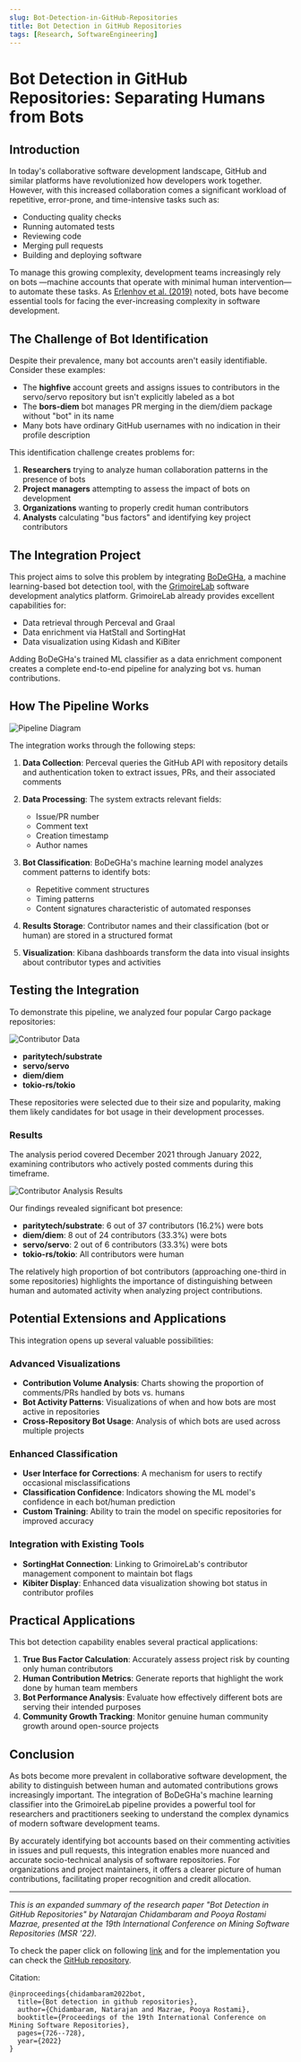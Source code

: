 ```yaml
---
slug: Bot-Detection-in-GitHub-Repositories
title: Bot Detection in GitHub Repositories
tags: [Research, SoftwareEngineering]
---
```


# Bot Detection in GitHub Repositories: Separating Humans from Bots

## Introduction

In today's collaborative software development landscape, GitHub and similar platforms have revolutionized how developers work together. 
However, with this increased collaboration comes a significant workload of repetitive, error-prone, and time-intensive tasks such as:

- Conducting quality checks
- Running automated tests
- Reviewing code
- Merging pull requests
- Building and deploying software

To manage this growing complexity, development teams increasingly rely on bots —machine accounts that operate with minimal human intervention— to automate these tasks. 
As [Erlenhov et al. (2019)](https://ieeexplore.ieee.org/abstract/document/8823643) noted, bots have become essential tools for facing the ever-increasing complexity in software development.

<!-- truncate -->

## The Challenge of Bot Identification

Despite their prevalence, many bot accounts aren't easily identifiable. Consider these examples:

- The **highfive** account greets and assigns issues to contributors in the servo/servo repository but isn't explicitly labeled as a bot
- The **bors-diem** bot manages PR merging in the diem/diem package without "bot" in its name
- Many bots have ordinary GitHub usernames with no indication in their profile description

This identification challenge creates problems for:

1. **Researchers** trying to analyze human collaboration patterns in the presence of bots
2. **Project managers** attempting to assess the impact of bots on development
3. **Organizations** wanting to properly credit human contributors
4. **Analysts** calculating "bus factors" and identifying key project contributors

## The Integration Project

This project aims to solve this problem by integrating [BoDeGHa](https://www.sciencedirect.com/science/article/abs/pii/S016412122100008X), 
a machine learning-based bot detection tool, with the [GrimoireLab](https://chaoss.github.io/grimoirelab/) software development analytics platform. 
GrimoireLab already provides excellent capabilities for:

- Data retrieval through Perceval and Graal
- Data enrichment via HatStall and SortingHat
- Data visualization using Kidash and KiBiter

Adding BoDeGHa's trained ML classifier as a data enrichment component creates a complete end-to-end pipeline for analyzing bot vs. human contributions.

## How The Pipeline Works

![Pipeline Diagram](../static/blog_posts/bot_detection_in_GitHub_repositories/Pipeline.jpg)

The integration works through the following steps:

1. **Data Collection**: Perceval queries the GitHub API with repository details and authentication token to extract issues, PRs, and their associated comments

2. **Data Processing**: The system extracts relevant fields:
    - Issue/PR number
    - Comment text
    - Creation timestamp
    - Author names

3. **Bot Classification**: BoDeGHa's machine learning model analyzes comment patterns to identify bots:
    - Repetitive comment structures
    - Timing patterns
    - Content signatures characteristic of automated responses

4. **Results Storage**: Contributor names and their classification (bot or human) are stored in a structured format

5. **Visualization**: Kibana dashboards transform the data into visual insights about contributor types and activities

## Testing the Integration

To demonstrate this pipeline, we analyzed four popular Cargo package repositories:

![Contributor Data](../static/blog_posts/bot_detection_in_GitHub_repositories/Contributor_Data.jpg)

- **paritytech/substrate**
- **servo/servo**
- **diem/diem**
- **tokio-rs/tokio**

These repositories were selected due to their size and popularity, making them likely candidates for bot usage in their development processes.

### Results

The analysis period covered December 2021 through January 2022, examining contributors who actively posted comments during this timeframe.

![Contributor Analysis Results](../static/blog_posts/bot_detection_in_GitHub_repositories/Contributor_Analysis_Results.jpg)

Our findings revealed significant bot presence:
- **paritytech/substrate**: 6 out of 37 contributors (16.2%) were bots
- **diem/diem**: 8 out of 24 contributors (33.3%) were bots
- **servo/servo**: 2 out of 6 contributors (33.3%) were bots
- **tokio-rs/tokio**: All contributors were human

The relatively high proportion of bot contributors (approaching one-third in some repositories) highlights the importance of distinguishing between human and automated activity when analyzing project contributions.

## Potential Extensions and Applications

This integration opens up several valuable possibilities:

### Advanced Visualizations

- **Contribution Volume Analysis**: Charts showing the proportion of comments/PRs handled by bots vs. humans
- **Bot Activity Patterns**: Visualizations of when and how bots are most active in repositories
- **Cross-Repository Bot Usage**: Analysis of which bots are used across multiple projects

### Enhanced Classification

- **User Interface for Corrections**: A mechanism for users to rectify occasional misclassifications
- **Classification Confidence**: Indicators showing the ML model's confidence in each bot/human prediction
- **Custom Training**: Ability to train the model on specific repositories for improved accuracy

### Integration with Existing Tools

- **SortingHat Connection**: Linking to GrimoireLab's contributor management component to maintain bot flags
- **Kibiter Display**: Enhanced data visualization showing bot status in contributor profiles

## Practical Applications

This bot detection capability enables several practical applications:

1. **True Bus Factor Calculation**: Accurately assess project risk by counting only human contributors
2. **Human Contribution Metrics**: Generate reports that highlight the work done by human team members
3. **Bot Performance Analysis**: Evaluate how effectively different bots are serving their intended purposes
4. **Community Growth Tracking**: Monitor genuine human community growth around open-source projects

## Conclusion

As bots become more prevalent in collaborative software development, the ability to distinguish between human and automated contributions grows increasingly important. The integration of BoDeGHa's machine learning classifier into the GrimoireLab pipeline provides a powerful tool for researchers and practitioners seeking to understand the complex dynamics of modern software development teams.

By accurately identifying bot accounts based on their commenting activities in issues and pull requests, this integration enables more nuanced and accurate socio-technical analysis of software repositories. For organizations and project maintainers, it offers a clearer picture of human contributions, facilitating proper recognition and credit allocation.

---

*This is an expanded summary of the research paper "Bot Detection in GitHub Repositories" by Natarajan Chidambaram and Pooya Rostami Mazrae, presented at the 19th International Conference on Mining Software Repositories (MSR '22).*

To check the paper click on following [link](https://dl.acm.org/doi/10.1145/3524842.3528520) and 
for the implementation you can check the [GitHub repository](https://github.com/pooya-rostami/Hackathon-21).

Citation:
```
@inproceedings{chidambaram2022bot,
  title={Bot detection in github repositories},
  author={Chidambaram, Natarajan and Mazrae, Pooya Rostami},
  booktitle={Proceedings of the 19th International Conference on Mining Software Repositories},
  pages={726--728},
  year={2022}
}
```